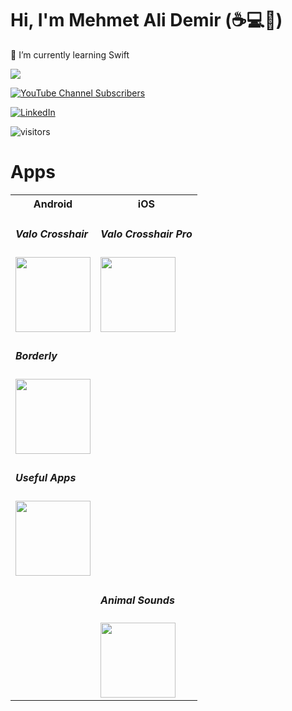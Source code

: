 # Hi, I'm Mehmet Ali Demir (:coffee::computer::rocket:)

🌱 I’m currently learning Swift
   
   <a href="https://www.twitter.com/mehmetalidev" target="_blank" rel="noreferrer"><img
src="https://img.shields.io/twitter/follow/mehmetalidev?logo=twitter&style=for-the-badge&color=0891b2&labelColor=1c1917"
/></a>


   <a href="https://www.youtube.com/channel/UCKLI_cuD7AFZKnWRNeTM5BA" target="_blank" rel="noreferrer">
  <img alt="YouTube Channel Subscribers" src="https://img.shields.io/youtube/channel/subscribers/UCKLI_cuD7AFZKnWRNeTM5BA?&style=for-the-badge&color=FF0000&labelColor=1c1917">
  </a>
  
 [![LinkedIn](https://img.shields.io/badge/linkedin-%230077B5.svg?&style=for-the-badge&logo=linkedin&logoColor=white)](https://linkedin.com/in/mehmetalidemir) 
 
 

![visitors](https://visitor-badge.laobi.icu/badge?page_id=mehmetalidemir)

# Apps

<table>
  <tr>
    <th>Android</th>
    <th>iOS</th>
  </tr>
  <tr>
    <td><h5> Valo Crosshair </h5>
<a target="_blank" href="https://play.google.com/store/apps/details?id=com.wdemir.valorantr"> 
<img target="_blank" src="https://play-lh.googleusercontent.com/7Yq8I9ppBz8CbZGq83w0j5-MNq19IdnWK6eEwkShcq7LRp_beACwxnXQ_744hXTnAbjK=w480-h960-rw" , width="120px" height="120px" target="_blank"/>
</a></td>
    <td><h5> Valo Crosshair Pro </h5>
<a target="_blank" href="https://apps.apple.com/us/app/valo-crosshair-pro/id1631537415"> 
<img target="_blank" src="https://i.imgur.com/uLP6Qrm.jpg" , width="120px" height="120px" target="_blank"/>
</a></td>

  </tr>
   <tr>
    <td>
<h5> Borderly </h5>
<a target="_blank" href="https://play.google.com/store/apps/details?id=com.gopi.wdemir_border"> 
<img target="_blank" src="https://i.imgur.com/1etylyv.png" , width="120px" height="120px" target="_blank"/></td>
    <td></td>

  </tr>
  </tr>
   <tr>
    <td>
<h5> Useful Apps </h5>
</a>
<a target="_blank" href="https://play.google.com/store/apps/details?id=com.wdemir.usefulapps"> 
<img target="_blank" src="https://play-lh.googleusercontent.com/CUiNC_2juHVpq_6kRL5fcsIZuyb0VM40uUS9iPRM0ONC5VAWSGV3SPxjLIny2BVjpUU=w480-h960-rw" , width="120px" height="120px" target="_blank"/>
</a></td>
    <td></td>

  </tr>
   <tr>
    <td>
</td>
    <td><h5> Animal Sounds </h5>
</a>
<a target="_blank" href="https://apps.apple.com/us/app/animal-sounds-listen-learn/id6444047799"> 
<img target="_blank" src="https://i.imgur.com/k60V71G.png" , width="120px" height="120px" target="_blank"/>
</a></td>

  </tr>

</table>
